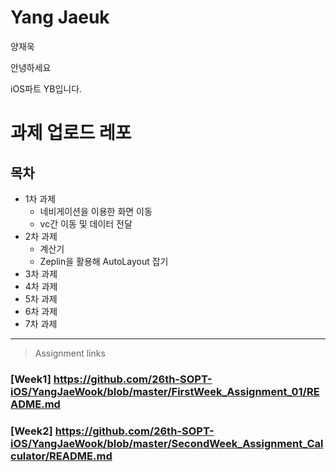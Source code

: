 # Yang Jaeuk
양재욱

안녕하세요

iOS파트 YB입니다.

# 과제 업로드 레포

## 목차

+ 1차 과제
  + 네비게이션을 이용한 화면 이동
  + vc간 이동 및 데이터 전달
+ 2차 과제
  + 계산기
  + Zeplin을 활용해 AutoLayout 잡기
+ 3차 과제 
+ 4차 과제
+ 5차 과제
+ 6차 과제
+ 7차 과제
<hr/>

> Assignment links

### [Week1] https://github.com/26th-SOPT-iOS/YangJaeWook/blob/master/FirstWeek_Assignment_01/README.md

### [Week2] https://github.com/26th-SOPT-iOS/YangJaeWook/blob/master/SecondWeek_Assignment_Calculator/README.md

